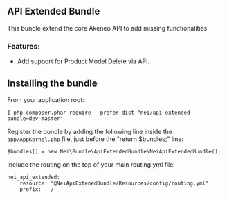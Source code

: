 ## API Extended Bundle

This bundle extend the core Akeneo API to add missing functionalities.

### Features:

- Add support for Product Model Delete via API.


Installing the bundle
---------------------
From your application root:

    $ php composer.phar require --prefer-dist "nei/api-extended-bundle=dev-master"

Register the bundle by adding the following line inside the `app/AppKernel.php` file, just before the "return $bundles;" line:

    $bundles[] = new Nei\Bundle\ApiExtendedBundle\NeiApiExtendedBundle();

Include the routing on the top of your main routing.yml file:
```
nei_api_extended:
    resource: "@NeiApiExtenedBundle/Resources/config/routing.yml"
    prefix:   /
```
